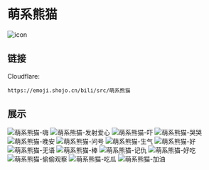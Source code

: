 # 萌系熊猫
![icon](https://emoji.shojo.cn/bili/src/萌系熊猫/icon.png)
## 链接
Cloudflare:
```
https://emoji.shojo.cn/bili/src/萌系熊猫
```
## 展示
![萌系熊猫-嗨](https://emoji.shojo.cn/bili/src/萌系熊猫/萌系熊猫-嗨.png)
![萌系熊猫-发射爱心](https://emoji.shojo.cn/bili/src/萌系熊猫/萌系熊猫-发射爱心.png)
![萌系熊猫-吓](https://emoji.shojo.cn/bili/src/萌系熊猫/萌系熊猫-吓.png)
![萌系熊猫-哭哭](https://emoji.shojo.cn/bili/src/萌系熊猫/萌系熊猫-哭哭.png)
![萌系熊猫-晚安](https://emoji.shojo.cn/bili/src/萌系熊猫/萌系熊猫-晚安.png)
![萌系熊猫-问号](https://emoji.shojo.cn/bili/src/萌系熊猫/萌系熊猫-问号.png)
![萌系熊猫-生气](https://emoji.shojo.cn/bili/src/萌系熊猫/萌系熊猫-生气.png)
![萌系熊猫-好](https://emoji.shojo.cn/bili/src/萌系熊猫/萌系熊猫-好.png)
![萌系熊猫-无语](https://emoji.shojo.cn/bili/src/萌系熊猫/萌系熊猫-无语.png)
![萌系熊猫-棒](https://emoji.shojo.cn/bili/src/萌系熊猫/萌系熊猫-棒.png)
![萌系熊猫-记仇](https://emoji.shojo.cn/bili/src/萌系熊猫/萌系熊猫-记仇.png)
![萌系熊猫-好吃](https://emoji.shojo.cn/bili/src/萌系熊猫/萌系熊猫-好吃.png)
![萌系熊猫-偷偷观察](https://emoji.shojo.cn/bili/src/萌系熊猫/萌系熊猫-偷偷观察.png)
![萌系熊猫-吃瓜](https://emoji.shojo.cn/bili/src/萌系熊猫/萌系熊猫-吃瓜.png)
![萌系熊猫-加油](https://emoji.shojo.cn/bili/src/萌系熊猫/萌系熊猫-加油.png)
